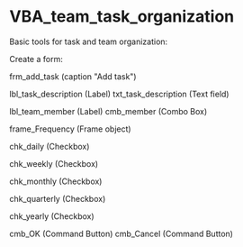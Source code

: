 # VBA_team_task_organization

<p>Basic tools for task and team organization:<p>

<p>Create a form: <p>

<p>frm_add_task (caption "Add task")<p>

<p><p>
<p>lbl_task_description (Label) txt_task_description  (Text field)</p>
<p>lbl_team_member (Label)      cmb_member            (Combo Box)</p>

<p>frame_Frequency (Frame object)</p>
  <p>chk_daily     (Checkbox)</p>
  <p>chk_weekly    (Checkbox)</p>
  <p>chk_monthly   (Checkbox)</p>
  <p>chk_quarterly (Checkbox)</p>
  <p>chk_yearly    (Checkbox)</p>

<p>cmb_OK (Command Button)     cmb_Cancel (Command Button)</p>
